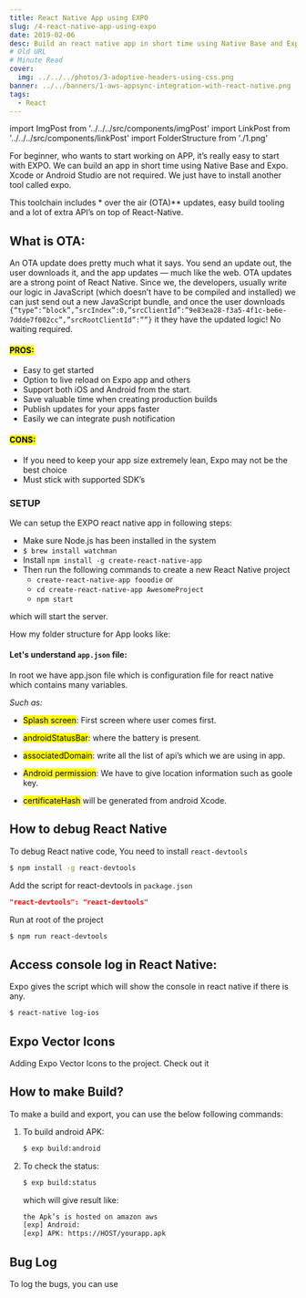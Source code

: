 ```yaml
---
title: React Native App using EXPO
slug: /4-react-native-app-using-expo
date: 2019-02-06
desc: Build an react native app in short time using Native Base and Expo
# Old URL
# Minute Read
cover:
  img: ../../../photos/3-adoptive-headers-using-css.png
banner: ../../banners/1-aws-appsync-integration-with-react-native.png
tags:
  - React
---
```


import ImgPost from '../../../src/components/imgPost'
import LinkPost from '../../../src/components/linkPost'
import FolderStructure from './1.png'

For beginner, who wants to start working on APP, it’s really easy to start with EXPO. We can build an app in short time using Native Base and Expo. Xcode or Android Studio are not required. We just have to install another tool called expo.

This toolchain includes * over the air (OTA)** updates, easy build tooling and a lot of extra API’s on top of React-Native.

## What is OTA:

An OTA update does pretty much what it says. You send an update out, the user downloads it, and the app updates — much like the web. OTA updates are a strong point of React Native. Since we, the developers, usually write our logic in JavaScript (which doesn’t have to be compiled and installed) we can just send out a new JavaScript bundle, and once the user downloads `{“type”:”block”,”srcIndex”:0,”srcClientId”:”9e83ea28-f3a5-4f1c-be6e-7ddde7f002cc”,”srcRootClientId”:””}` it they have the updated logic! No waiting required.

#### <mark>PROS:</mark>

- Easy to get started
- Option to live reload on Expo app and others
- Support both iOS and Android from the start.
- Save valuable time when creating production builds
- Publish updates for your apps faster
- Easily we can integrate push notification

#### <mark>CONS:</mark>

- If you need to keep your app size extremely lean, Expo may not be the best choice
- Must stick with supported SDK’s

### SETUP

We can setup the EXPO react native app in following steps:

- Make sure Node.js has been installed in the system
- `$ brew install watchman`
- Install `npm install -g create-react-native-app`
- Then run the following commands to create a new React Native project
    - `create-react-native-app fooodie` or
    - `cd create-react-native-app AwesomeProject`
    - `npm start`


which will start the server.

How my folder structure for App looks like:

<ImgPost src={FolderStructure} alt="folder structure for expo react native" width="30" margin="10px" />

#### Let's understand `app.json` file:

In root we have app.json file which is configuration file for react native which contains many variables. 

*Such as:*

- <mark>Splash screen</mark>: First screen where user comes first.

- <mark>androidStatusBar</mark>: where the battery is present.

- <mark>associatedDomain</mark>: write all the list of api’s which we are using in app.

- <mark>Android permission</mark>: We have to give location information such as goole key.

- <mark>certificateHash</mark> will be generated from android Xcode.


## How to debug React Native

To debug React native code, You need to install `react-devtools` 

```sh
$ npm install -g react-devtools
```

Add the script for react-devtools in `package.json`

```json
"react-devtools": "react-devtools"
```

Run at root of the project
```sh
$ npm run react-devtools
```

## Access console log in React Native:

Expo gives the script which will show the console in react native if there is any.

```sh
$ react-native log-ios
```

## Expo Vector Icons

Adding Expo Vector Icons to the project. 
Check out it <LinkPost href="https://ionicons.com/" name='here' />

## How to make Build?

To make a build and export, you can use the below following commands:
1. To build android APK:
   ```sh
   $ exp build:android
    ```

2. To check the status:
    ```sh
    $ exp build:status
    ```

    which will give result like:
    ```sh
    the Apk’s is hosted on amazon aws
    [exp] Android:
    [exp] APK: https://HOST/yourapp.apk
      ```

## Bug Log

To log the bugs, you can use <LinkPost href="https://sentry.io/welcome/" name='sentry' />